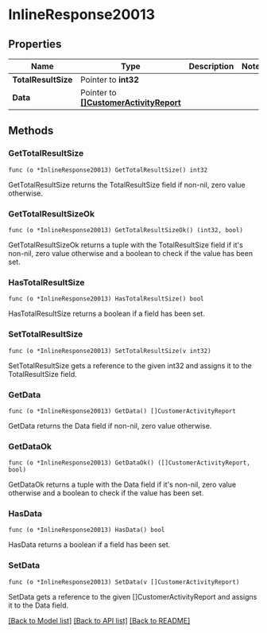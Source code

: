 # InlineResponse20013

## Properties

Name | Type | Description | Notes
------------ | ------------- | ------------- | -------------
**TotalResultSize** | Pointer to **int32** |  | 
**Data** | Pointer to [**[]CustomerActivityReport**](CustomerActivityReport.md) |  | 

## Methods

### GetTotalResultSize

`func (o *InlineResponse20013) GetTotalResultSize() int32`

GetTotalResultSize returns the TotalResultSize field if non-nil, zero value otherwise.

### GetTotalResultSizeOk

`func (o *InlineResponse20013) GetTotalResultSizeOk() (int32, bool)`

GetTotalResultSizeOk returns a tuple with the TotalResultSize field if it's non-nil, zero value otherwise
and a boolean to check if the value has been set.

### HasTotalResultSize

`func (o *InlineResponse20013) HasTotalResultSize() bool`

HasTotalResultSize returns a boolean if a field has been set.

### SetTotalResultSize

`func (o *InlineResponse20013) SetTotalResultSize(v int32)`

SetTotalResultSize gets a reference to the given int32 and assigns it to the TotalResultSize field.

### GetData

`func (o *InlineResponse20013) GetData() []CustomerActivityReport`

GetData returns the Data field if non-nil, zero value otherwise.

### GetDataOk

`func (o *InlineResponse20013) GetDataOk() ([]CustomerActivityReport, bool)`

GetDataOk returns a tuple with the Data field if it's non-nil, zero value otherwise
and a boolean to check if the value has been set.

### HasData

`func (o *InlineResponse20013) HasData() bool`

HasData returns a boolean if a field has been set.

### SetData

`func (o *InlineResponse20013) SetData(v []CustomerActivityReport)`

SetData gets a reference to the given []CustomerActivityReport and assigns it to the Data field.


[[Back to Model list]](../README.md#documentation-for-models) [[Back to API list]](../README.md#documentation-for-api-endpoints) [[Back to README]](../README.md)


